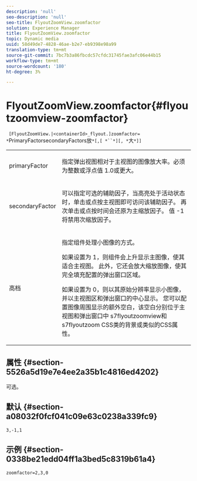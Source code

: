 ```yaml
---
description: 'null'
seo-description: 'null'
seo-title: FlyoutZoomView.zoomfactor
solution: Experience Manager
title: FlyoutZoomView.zoomfactor
topic: Dynamic media
uuid: 58d49de7-4828-46ae-b2e7-eb9398e98a99
translation-type: tm+mt
source-git-commit: 7bc7b3a86fbcdc57cfdc31745fae3afc06e44b15
workflow-type: tm+mt
source-wordcount: '180'
ht-degree: 3%

---
```



# FlyoutZoomView.zoomfactor{#flyoutzoomview-zoomfactor}

` [FlyoutZoomView.|<containerId>_flyout.]zoomfactor= *`PrimaryFactorsecondaryFactors放`*[,[ *``*][, *`大`*]]`

<table id="table_9B98C97485DD4DEB8A6ECBCE8DF6B886"> 
 <tbody> 
  <tr> 
   <td colname="col1"> <p> <span class="codeph"> <span class="varname"> primaryFactor</span> </span> </p> </td> 
   <td colname="col2"> <p> 指定弹出视图相对于主视图的图像放大率。必须为整数或浮点值<span class="codeph"> 1.0</span>或更大。 </p> </td> 
  </tr> 
  <tr> 
   <td colname="col1"> <p> <span class="codeph"> <span class="varname"> secondaryFactor</span> </span> </p> </td> 
   <td colname="col2"> <p> 可以指定可选的辅助因子，当高亮处于活动状态时，单击或点按主视图即可访问该辅助因子。 再次单击或点按时间会还原为主缩放因子。 值<span class="codeph"> -1</span>将禁用次缩放因子。 </p> </td> 
  </tr> 
  <tr> 
   <td colname="col1"> <p><span class="codeph"><span class="varname"> 高档</span></span> </p> </td> 
   <td colname="col2"> <p>指定组件处理小图像的方式。 </p> <p>如果设置为<span class="codeph"> 1</span>，则组件会上升显示主图像，使其适合主视图。 此外，它还会放大缩放图像，使其完全填充配置的弹出窗口区域。 </p> <p>如果设置为<span class="codeph"> 0</span>，则以其原始分辨率显示小图像，并以主视图区和弹出窗口的中心显示。 您可以配置图像周围显示的额外空白，该空白分别位于主视图和弹出窗口中<span class="codeph"> s7flyoutzoomview</span>和<span class="codeph"> s7flyoutzoom</span> CSS类的背景或类似的CSS属性。 </p> </td> 
  </tr> 
 </tbody> 
</table>

## 属性 {#section-5526a5d19e7e4ee2a35b1c4816ed4202}

可选。

## 默认 {#section-a08032f0fcf041c09e63c0238a339fc9}

`3,-1,1`

## 示例 {#section-0338be21edd04ff1a3bed5c8319b61a4}

`zoomfactor=2,3,0`
